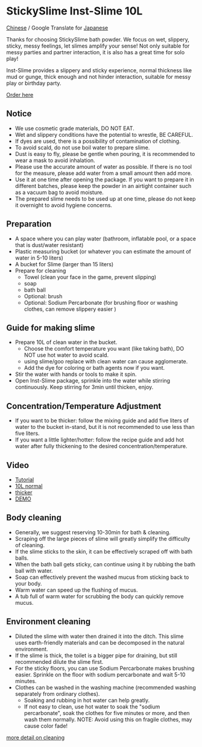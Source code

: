 StickySlime Inst-Slime 10L
===
[Chinese](./prod_inst_slime10.md) / Google Translate for [Japanese](https://github-com.translate.goog/mizunogin/testing/blob/master/prod_inst_slime10.md?_x_tr_sl=zh-TW&_x_tr_tl=ja&_x_tr_hl=zh-TW&_x_tr_pto=wapp)

Thanks for choosing StickySlime bath powder. We focus on wet, slippery, sticky, messy feelings, let slimes amplify your sense! Not only suitable for messy parties and partner interaction, it is also has a great time for solo play!

Inst-Slime provides a slippery and sticky experience, normal thickness like mud or gunge, thick enough and not hinder interaction, suitable for messy play or birthday party.

[Order here](https://forms.gle/35kck9bTKbRLnpZP8)

Notice
---
* We use cosmetic grade materials, DO NOT EAT.
* Wet and slippery conditions have the potential to wrestle, BE CAREFUL.
* If dyes are used, there is a possibility of contamination of clothing.
* To avoid scald, do not use boil water to prepare slime.
* Dust is easy to fly, please be gentle when pouring, it is recommended to wear a mask to avoid inhalation.
* Please use the accurate amount of water as possible. If there is no tool for the measure, please add water from a small amount then add more.
* Use it at one time after opening the package. If you want to prepare it in different batches, please keep the powder in an airtight container such as a vacuum bag to avoid moisture.
* The prepared slime needs to be used up at one time, please do not keep it overnight to avoid hygiene concerns.


Preparation
---
* A space where you can play water (bathroom, inflatable pool, or a space that is dust/water resistant)
* Plastic measuring bucket (or whatever you can estimate the amount of water in 5-10 liters)
* A bucket for Slime (larger than 15 liters)
* Prepare for cleaning
  * Towel (clean your face in the game, prevent slipping)
  * soap
  * bath ball
  * Optional: brush
  * Optional: Sodium Percarbonate (for brushing floor or washing clothes, can remove slippery easier )


Guide for making slime
---
* Prepare 10L of clean water in the bucket.
  * Choose the comfort temperature you want (like taking bath), DO NOT use hot water to avoid scald.
  * using slime/goo replace with clean water can cause agglomerate.
  * Add the dye for coloring or bath agents now if you want.
* Stir the water with hands or tools to make it spin.
* Open Inst-Slime package, sprinkle into the water while stirring continuously. Keep stirring for 3min until thicken, enjoy.

Concentration/Temperature Adjustment
---
* If you want to be thicker: follow the mixing guide and add five liters of water to the bucket in-stand, but it is not recommended to use less than five liters.
* If you want a little lighter/hotter: follow the recipe guide and add hot water after fully thickening to the desired concentration/temperature.


Video
---
* [Tutorial](https://youtu.be/iKenvCKG3Pg)
* [10L normal](https://www.youtube.com/watch?v=JXgWYTWutvk)
* [thicker](https://www.youtube.com/watch?v=bMyQbJ87R_g)
* [DEMO](https://www.youtube.com/watch?v=EV84TQo9vKY)


Body cleaning
---
* Generally, we suggest reserving 10-30min for bath & cleaning.
* Scraping off the large pieces of slime will greatly simplify the difficulty of cleaning.
* If the slime sticks to the skin, it can be effectively scraped off with bath balls.
* When the bath ball gets sticky, can continue using it by rubbing the bath ball with water.
* Soap can effectively prevent the washed mucus from sticking back to your body.
* Warm water can speed up the flushing of mucus.
* A tub full of warm water for scrubbing the body can quickly remove mucus.


Environment cleaning
---
* Diluted the slime with water then drained it into the ditch. This slime uses earth-friendly materials and can be decomposed in the natural environment.
* If the slime is thick, the toilet is a bigger pipe for draining, but still recommended dilute the slime first.
* For the sticky floors, you can use Sodium Percarbonate makes brushing easier. Sprinkle on the floor with sodium percarbonate and wait 5-10 minutes.
* Clothes can be washed in the washing machine (recommended washing separately from ordinary clothes).
  * Soaking and rubbing in hot water can help greatly.
  * If not easy to clean, use hot water to soak the "sodium percarbonate", soak the clothes for five minutes or more, and then wash them normally. NOTE: Avoid using this on fragile clothes, may cause color fade!

[more detail on cleaning](slime_cleaning.md)
